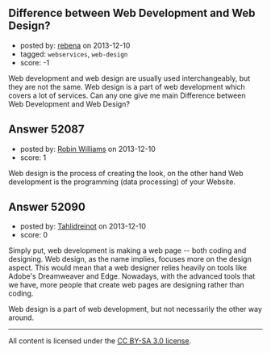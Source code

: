 ## Difference between Web Development and Web Design?

- posted by: [rebena](https://stackexchange.com/users/-1/30022-rebena) on 2013-12-10
- tagged: `webservices`, `web-design`
- score: -1

<p>Web development and web design are usually used interchangeably, but they are not the same. Web design is a part of web development which covers a lot of services. Can any one give me main Difference between Web Development and Web Design?</p>



## Answer 52087

- posted by: [Robin Williams](https://stackexchange.com/users/-1/25518-robin-williams) on 2013-12-10
- score: 1

<p>Web design is the process of creating the look, on the other hand Web development is the programming (data processing) of your Website.</p>



## Answer 52090

- posted by: [Tahlidreinot](https://stackexchange.com/users/-1/30029-tahlidreinot) on 2013-12-10
- score: 0

<p>Simply put, web development is making a web page -- both coding and designing. Web design, as the name implies, focuses more on the design aspect. This would mean that a web designer relies heavily on tools like Adobe's Dreamweaver and Edge. Nowadays, with the advanced tools that we have, more people that create web pages are designing rather than coding.</p>

<p>Web design is a part of web development, but not necessarily the other way around. </p>




---

All content is licensed under the [CC BY-SA 3.0 license](https://creativecommons.org/licenses/by-sa/3.0/).
